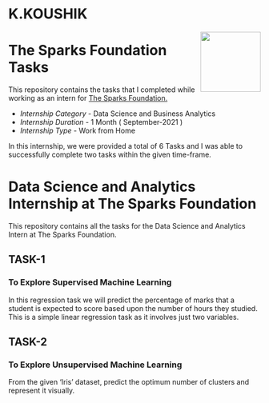 # K.KOUSHIK
<img align = right height = 120 width = 120 src = https://www.thesparksfoundationsingapore.org/images/logo_small.png>

#  The Sparks Foundation Tasks


This repository contains the tasks that I completed while working as an intern for [The Sparks Foundation.](https://www.thesparksfoundationsingapore.org/)
- *Internship Category* - Data Science and Business Analytics
- *Internship Duration* - 1 Month ( September-2021 )
- *Internship Type* - Work from Home

In this internship, we were provided a total of 6 Tasks and I was able to successfully complete two tasks within the given time-frame.

# Data Science and Analytics Internship at The Sparks Foundation 
This repository contains all the tasks for the Data Science and Analytics Intern at The Sparks Foundation.

## TASK-1
### To Explore Supervised Machine Learning
In this regression task we will predict the percentage of marks that a student is expected to score based upon the number of hours they studied. This is a simple linear regression task as it involves just two variables.

## TASK-2
### To Explore Unsupervised Machine Learning
From the given ‘Iris’ dataset, predict the optimum number of clusters and represent it visually.
